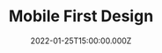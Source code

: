 ---
title: Mobile First Design
description: Description here
date: 2022-01-25T15:00:00.000Z
released: false
---